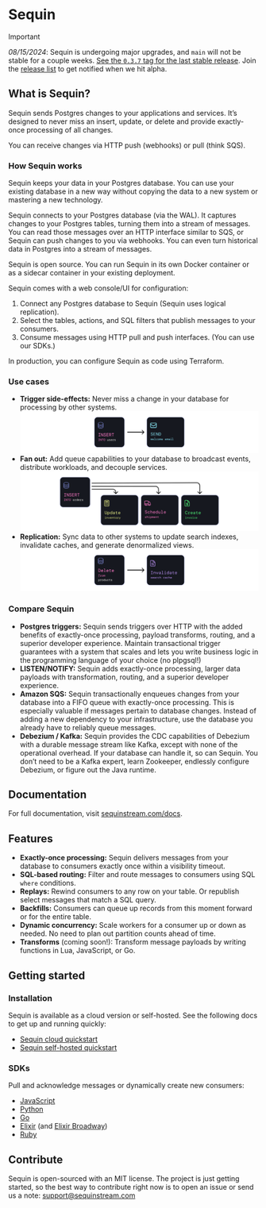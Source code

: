 # Sequin

> [!IMPORTANT]
> _08/15/2024_: Sequin is undergoing major upgrades, and `main` will not be stable for a couple weeks. [See the `0.3.7` tag for the last stable release](https://github.com/sequinstream/sequin/tree/v0.3.7). Join the [release list](https://sequinstream.com/alpha) to get notified when we hit alpha.

## What is Sequin?

Sequin sends Postgres changes to your applications and services. It’s designed to never miss an insert, update, or delete and provide exactly-once processing of all changes.

You can receive changes via HTTP push (webhooks) or pull (think SQS).

### How Sequin works

Sequin keeps your data in your Postgres database. You can use your existing database in a new way without copying the data to a new system or mastering a new technology.

Sequin connects to your Postgres database (via the WAL). It captures changes to your Postgres tables, turning them into a stream of messages. You can read those messages over an HTTP interface similar to SQS, or Sequin can push changes to you via webhooks. You can even turn historical data in Postgres into a stream of messages.

Sequin is open source. You can run Sequin in its own Docker container or as a sidecar container in your existing deployment.

Sequin comes with a web console/UI for configuration:

1. Connect any Postgres database to Sequin (Sequin uses logical replication).
2. Select the tables, actions, and SQL filters that publish messages to your consumers.
3. Consume messages using HTTP pull and push interfaces. (You can use our SDKs.)

In production, you can configure Sequin as code using Terraform.

### Use cases

* **Trigger side-effects:** Never miss a change in your database for processing by other systems.
  ![Queue email](https://github.com/sequinstream/sequin/blob/main/docs/images/readme/use_case_1.svg)
* **Fan out:** Add queue capabilities to your database to broadcast events, distribute workloads, and decouple services.
  ![Fan out order](https://github.com/sequinstream/sequin/blob/main/docs/images/readme/use_case_2.svg)
* **Replication:** Sync data to other systems to update search indexes, invalidate caches, and generate denormalized views.
  ![Sync](https://github.com/sequinstream/sequin/blob/main/docs/images/readme/use_case_3.svg)

### Compare Sequin

* **Postgres triggers:** Sequin sends triggers over HTTP with the added benefits of exactly-once processing, payload transforms, routing, and a superior developer experience. Maintain transactional trigger guarantees with a system that scales and lets you write business logic in the programming language of your choice (no plpgsql!)
* **LISTEN/NOTIFY:**  Sequin adds exactly-once processing, larger data payloads with transformation, routing, and a superior developer experience.
* **Amazon SQS:** Sequin transactionally enqueues changes from your database into a FIFO queue with exactly-once processing. This is especially valuable if messages pertain to database changes. Instead of adding a new dependency to your infrastructure, use the database you already have to reliably queue messages.
* **Debezium / Kafka:** Sequin provides the CDC capabilities of Debezium with a durable message stream like Kafka, except with none of the operational overhead. If your database can handle it, so can Sequin. You don’t need to be a Kafka expert, learn Zookeeper, endlessly configure Debezium, or figure out the Java runtime.

## Documentation

For full documentation, visit [sequinstream.com/docs](http://sequinstream.com/docs).

## Features

* **Exactly-once processing:** Sequin delivers messages from your database to consumers exactly once within a visibility timeout.
* **SQL-based routing:** Filter and route messages to consumers using SQL `where` conditions.
* **Replays:** Rewind consumers to any row on your table. Or republish select messages that match a SQL query.
* **Backfills:** Consumers can queue up records from this moment forward or for the entire table.
* **Dynamic concurrency:** Scale workers for a consumer up or down as needed. No need to plan out partition counts ahead of time.
* **Transforms** (coming soon\!): Transform message payloads by writing functions in Lua, JavaScript, or Go.

## Getting started

### Installation

Sequin is available as a cloud version or self-hosted. See the following docs to get up and running quickly:

* [Sequin cloud quickstart](https://sequinstream.com/docs/quickstart)
* [Sequin self-hosted quickstart](https://sequinstream.com/docs/self-hosting/installation)

### SDKs

Pull and acknowledge messages or dynamically create new consumers:

* [JavaScript](https://github.com/sequinstream/sequin-js)
* [Python](https://github.com/sequinstream/sequin-py)
* [Go](https://github.com/sequinstream/sequin-go)
* [Elixir](https://github.com/sequinstream/sequin-elixir) (and [Elixir Broadway](https://github.com/sequinstream/off\_broadway\_sequin))
* [Ruby](https://github.com/sequinstream/sequin-ruby)

## Contribute

Sequin is open-sourced with an MIT license. The project is just getting started, so the best way to contribute right now is to open an issue or send us a note: [support@sequinstream.com](mailto:support@sequinstream.com)
